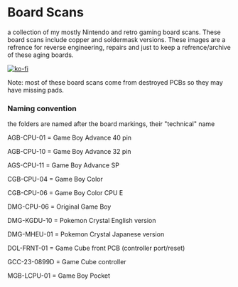 # Board Scans
a collection of my mostly Nintendo and retro gaming board scans. These board scans include copper and soldermask versions. These images are a refrence for reverse engineering, repairs and just to keep a refrence/archive of these aging boards. 

[![ko-fi](https://ko-fi.com/img/githubbutton_sm.svg)](https://ko-fi.com/L4L12T33R)

Note: most of these board scans come from destroyed PCBs so they may have missing pads.

### Naming convention
the folders are named after the board markings, their "technical" name

AGB-CPU-01 = Game Boy Advance 40 pin

AGB-CPU-10 = Game Boy Advance 32 pin

AGS-CPU-11 = Game Boy Advance SP

CGB-CPU-04 = Game Boy Color

CGB-CPU-06 = Game Boy Color CPU E

DMG-CPU-06 = Original Game Boy

DMG-KGDU-10 = Pokemon Crystal English version

DMG-MHEU-01 = Pokemon Crystal Japanese version

DOL-FRNT-01 = Game Cube front PCB (controller port/reset)

GCC-23-0899D = Game Cube controller

MGB-LCPU-01 = Game Boy Pocket
